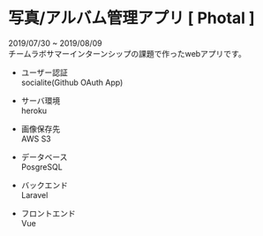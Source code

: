 # 写真/アルバム管理アプリ [ Photal ]


2019/07/30 ~ 2019/08/09<br>
チームラボサマーインターンシップの課題で作ったwebアプリです。

- ユーザー認証<br>
  socialite(Github OAuth App)

- サーバ環境<br>
  heroku
  
- 画像保存先<br>
  AWS S3
  
- データベース<br>
  PosgreSQL
  
- バックエンド<br>
  Laravel
  
- フロントエンド<br>
  Vue

  
